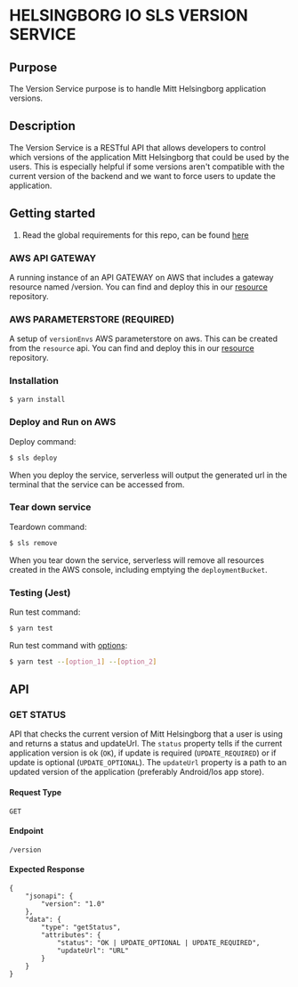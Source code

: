 # HELSINGBORG IO SLS VERSION SERVICE

## Purpose

The Version Service purpose is to handle Mitt Helsingborg application versions.

## Description

The Version Service is a RESTful API that allows developers to control which versions of the application Mitt Helsingborg
that could be used by the users. This is especially helpful if some versions aren't compatible with the current version
of the backend and we want to force users to update the application.

## Getting started

1. Read the global requirements for this repo, can be found [here](https://github.com/helsingborg-stad/helsingborg-io-sls-api/blob/dev/README.md)

### AWS API GATEWAY

A running instance of an API GATEWAY on AWS that includes a gateway resource named /version. You can find and deploy this in our [resource](https://github.com/helsingborg-stad/helsingborg-io-sls-resources/tree/dev/services/gateway/resources/version) repository.

### AWS PARAMETERSTORE (REQUIRED)

A setup of `versionEnvs` AWS parameterstore on aws. This can be created from the `resource` api. You can find and deploy this in our [resource](https://github.com/helsingborg-stad/helsingborg-io-sls-resources/tree/dev/services/parameterStore/envs) repository.

### Installation

```bash
$ yarn install
```

### Deploy and Run on AWS

Deploy command:

```bash
$ sls deploy
```

When you deploy the service, serverless will output the generated url in the terminal that the service can be accessed from.

### Tear down service

Teardown command:

```bash
$ sls remove
```

When you tear down the service, serverless will remove all resources created in the AWS console, including emptying the `deploymentBucket`.

### Testing (Jest)

Run test command:

```bash
$ yarn test
```

Run test command with [options](https://jestjs.io/docs/cli#options):

```bash
$ yarn test --[option_1] --[option_2]
```

## API

### GET STATUS

API that checks the current version of Mitt Helsingborg that a user is using and returns a status and updateUrl. The `status` property tells if the current
application version is ok (`OK`), if update is required (`UPDATE_REQUIRED`) or if update is optional (`UPDATE_OPTIONAL`).
The `updateUrl` property is a path to an updated version of the application (preferably Android/Ios app store).

#### Request Type

`GET`

#### Endpoint

`/version`

#### Expected Response

```
{
    "jsonapi": {
        "version": "1.0"
    },
    "data": {
        "type": "getStatus",
        "attributes": {
            "status": "OK | UPDATE_OPTIONAL | UPDATE_REQUIRED",
            "updateUrl": "URL"
        }
    }
}
```
